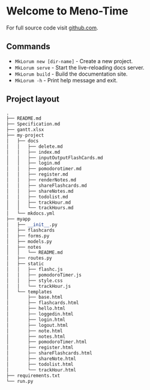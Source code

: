 # Welcome to Meno-Time

For full source code visit [github.com](https://github.com/nguyenbo7/Team11_project).

## Commands

* `MkLorum new [dir-name]` - Create a new project.
* `MkLorum serve` - Start the live-reloading docs server.
* `MkLorum build` - Build the documentation site.
* `MkLorum -h` - Print help message and exit.

## Project layout
```python
.
├── README.md
├── Specification.md
├── gantt.xlsx
├── my-project
│   ├── docs
│   │   ├── delete.md
│   │   ├── index.md
│   │   ├── inputOutputFlashCards.md
│   │   ├── login.md
│   │   ├── pomodorotimer.md
│   │   ├── register.md
│   │   ├── renderNotes.md
│   │   ├── shareFlashcards.md
│   │   ├── shareNotes.md
│   │   ├── todolist.md
│   │   ├── trackHour.md
│   │   └── trackHours.md
│   └── mkdocs.yml
├── myapp
│   ├── __init__.py
│   ├── flashcards
│   ├── forms.py
│   ├── models.py
│   ├── notes
│   │   └── README.md
│   ├── routes.py
│   ├── static
│   │   ├── flashc.js
│   │   ├── pomodoroTimer.js
│   │   ├── style.css
│   │   └── trackHour.js
│   └── templates
│       ├── base.html
│       ├── flashcards.html
│       ├── hello.html
│       ├── loggedin.html
│       ├── login.html
│       ├── logout.html
│       ├── note.html
│       ├── notes.html
│       ├── pomodoroTimer.html
│       ├── register.html
│       ├── shareFlashcards.html
│       ├── shareNote.html
│       ├── todolist.html
│       └── trackHour.html
├── requirements.txt
└── run.py
```

